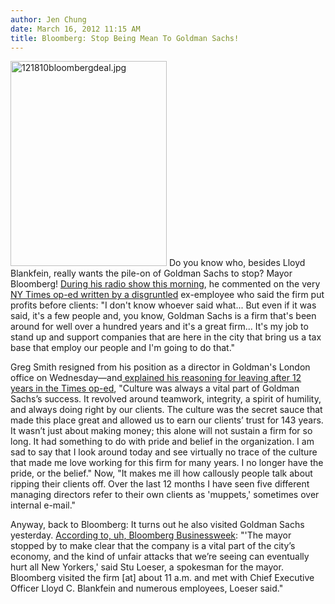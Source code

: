 ```yaml
---
author: Jen Chung
date: March 16, 2012 11:15 AM
title: Bloomberg: Stop Being Mean To Goldman Sachs!
---
```


<p><span class="mt-enclosure mt-enclosure-image" style="display: inline;"> <img alt="121810bloombergdeal.jpg" src="https://web.archive.org/web/20120317065322im_/http://gothamist.com/attachments/jsaxena/121810bloombergdeal.jpg" width="250" height="328" class="image-left"> </span>Do you know who, besides Lloyd Blankfein, really wants the pile-on of Goldman Sachs to stop?  Mayor Bloomberg!  <a href="https://web.archive.org/web/20120317065322/http://www.nydailynews.com/new-york/mayor-bloomberg-piling-goldman-sachs-ridiculous-article-1.1040670">During his radio show this morning</a>, he commented on the very <a href="https://web.archive.org/web/20120317065322/http://gothamist.com/2012/03/14/goldman_sachs_exec_calls_firm_toxic.php">NY Times op-ed written by a disgruntled</a> ex-employee who said the firm put profits before clients: &quot;I don&apos;t know whoever said what... But even if it was said, it&apos;s a few people and, you know, Goldman Sachs is a firm that&apos;s been around for well over a hundred years and it&apos;s a great firm... It&apos;s my job to stand up and support companies that are here in the city that bring us a tax base that employ our people and I&apos;m going to do that.&quot;</p>

<p>Greg Smith resigned from his position as a director in Goldman&apos;s London office on Wednesday&#x2014;and<a href="https://web.archive.org/web/20120317065322/http://www.nytimes.com/2012/03/14/opinion/why-i-am-leaving-goldman-sachs.html?_r=4&amp;pagewanted=all"> explained his reasoning for leaving after 12 years in the Times op-ed</a>, &quot;Culture was always a vital part of Goldman Sachs&#x2019;s success. It revolved around teamwork, integrity, a spirit of humility, and always doing right by our clients. The culture was the secret sauce that made this place great and allowed us to earn our clients&#x2019; trust for 143 years. It wasn&#x2019;t just about making money; this alone will not sustain a firm for so long. It had something to do with pride and belief in the organization. I am sad to say that I look around today and see virtually no trace of the culture that made me love working for this firm for many years. I no longer have the pride, or the belief.&quot;  Now, &quot;It makes me ill how callously people talk about ripping their clients off. Over the last 12 months I have seen five different managing directors refer to their own clients as &apos;muppets,&apos; sometimes over internal e-mail.&quot;</p>

<p>Anyway, back to Bloomberg:  It turns out he also visited Goldman Sachs yesterday.  <a href="https://web.archive.org/web/20120317065322/http://www.businessweek.com/news/2012-03-15/mayor-bloomberg-meets-with-goldman-employees-after-smith-op-ed">According to, uh, Bloomberg Businessweek</a>: &quot;&apos;The mayor stopped by to make clear that the company is a vital part of the city&#x2019;s economy, and the kind of unfair attacks that we&#x2019;re seeing can eventually hurt all New Yorkers,&apos; said Stu Loeser, a spokesman for the mayor. Bloomberg visited the firm [at] about 11 a.m. and met with Chief Executive Officer Lloyd C. Blankfein and numerous employees, Loeser said.&quot;</p>